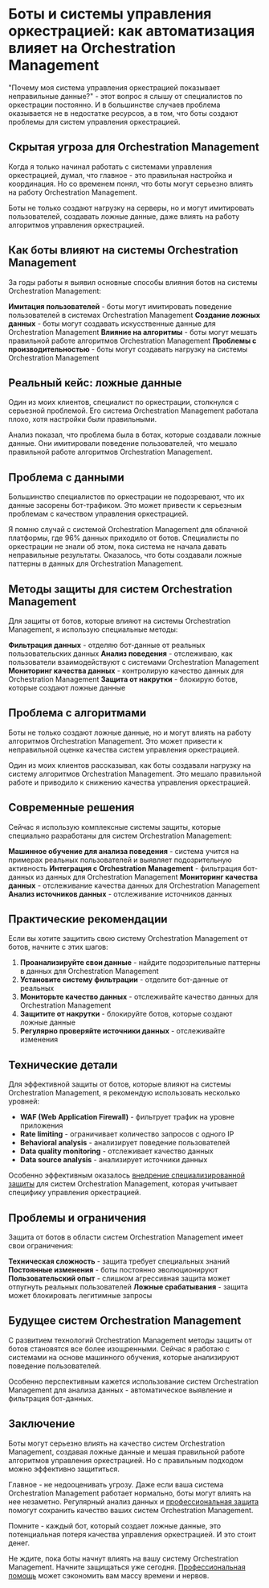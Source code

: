 # Боты и системы управления оркестрацией: как автоматизация влияет на Orchestration Management

"Почему моя система управления оркестрацией показывает неправильные данные?" - этот вопрос я слышу от специалистов по оркестрации постоянно. И в большинстве случаев проблема оказывается не в недостатке ресурсов, а в том, что боты создают проблемы для систем управления оркестрацией.

## Скрытая угроза для Orchestration Management

Когда я только начинал работать с системами управления оркестрацией, думал, что главное - это правильная настройка и координация. Но со временем понял, что боты могут серьезно влиять на работу Orchestration Management.

Боты не только создают нагрузку на серверы, но и могут имитировать пользователей, создавать ложные данные, даже влиять на работу алгоритмов управления оркестрацией.

## Как боты влияют на системы Orchestration Management

За годы работы я выявил основные способы влияния ботов на системы Orchestration Management:

**Имитация пользователей** - боты могут имитировать поведение пользователей в системах Orchestration Management
**Создание ложных данных** - боты могут создавать искусственные данные для Orchestration Management
**Влияние на алгоритмы** - боты могут мешать правильной работе алгоритмов Orchestration Management
**Проблемы с производительностью** - боты могут создавать нагрузку на системы Orchestration Management

## Реальный кейс: ложные данные

Один из моих клиентов, специалист по оркестрации, столкнулся с серьезной проблемой. Его система Orchestration Management работала плохо, хотя настройки были правильными.

Анализ показал, что проблема была в ботах, которые создавали ложные данные. Они имитировали поведение пользователей, что мешало правильной работе алгоритмов Orchestration Management.

## Проблема с данными

Большинство специалистов по оркестрации не подозревают, что их данные засорены бот-трафиком. Это может привести к серьезным проблемам с качеством управления оркестрацией.

Я помню случай с системой Orchestration Management для облачной платформы, где 96% данных приходило от ботов. Специалисты по оркестрации не знали об этом, пока система не начала давать неправильные результаты. Оказалось, что боты создавали ложные паттерны в данных для Orchestration Management.

## Методы защиты для систем Orchestration Management

Для защиты от ботов, которые влияют на системы Orchestration Management, я использую специальные методы:

**Фильтрация данных** - отделяю бот-данные от реальных пользовательских данных
**Анализ поведения** - отслеживаю, как пользователи взаимодействуют с системами Orchestration Management
**Мониторинг качества данных** - контролирую качество данных для Orchestration Management
**Защита от накрутки** - блокирую ботов, которые создают ложные данные

## Проблема с алгоритмами

Боты не только создают ложные данные, но и могут влиять на работу алгоритмов Orchestration Management. Это может привести к неправильной оценке качества систем управления оркестрацией.

Один из моих клиентов рассказывал, как боты создавали нагрузку на систему алгоритмов Orchestration Management. Это мешало правильной работе и приводило к снижению качества управления оркестрацией.

## Современные решения

Сейчас я использую комплексные системы защиты, которые специально разработаны для систем Orchestration Management:

**Машинное обучение для анализа поведения** - система учится на примерах реальных пользователей и выявляет подозрительную активность
**Интеграция с Orchestration Management** - фильтрация бот-данных из данных для Orchestration Management
**Мониторинг качества данных** - отслеживание качества данных для Orchestration Management
**Анализ источников данных** - отслеживание источников данных

## Практические рекомендации

Если вы хотите защитить свою систему Orchestration Management от ботов, начните с этих шагов:

1. **Проанализируйте свои данные** - найдите подозрительные паттерны в данных для Orchestration Management
2. **Установите систему фильтрации** - отделите бот-данные от реальных
3. **Мониторьте качество данных** - отслеживайте качество данных для Orchestration Management
4. **Защитите от накрутки** - блокируйте ботов, которые создают ложные данные
5. **Регулярно проверяйте источники данных** - отслеживайте изменения

## Технические детали

Для эффективной защиты от ботов, которые влияют на системы Orchestration Management, я рекомендую использовать несколько уровней:

- **WAF (Web Application Firewall)** - фильтрует трафик на уровне приложения
- **Rate limiting** - ограничивает количество запросов с одного IP
- **Behavioral analysis** - анализирует поведение пользователей
- **Data quality monitoring** - отслеживает качество данных
- **Data source analysis** - анализирует источники данных

Особенно эффективным оказалось [внедрение специализированной защиты](https://progaem.com/ustanovka-antibота-usluga-po-zashhite-ot-botов-vashih-sajtов-na-различных-cms-системах.html) для систем Orchestration Management, которая учитывает специфику управления оркестрацией.

## Проблемы и ограничения

Защита от ботов в области систем Orchestration Management имеет свои ограничения:

**Техническая сложность** - защита требует специальных знаний
**Постоянные изменения** - боты постоянно эволюционируют
**Пользовательский опыт** - слишком агрессивная защита может отпугнуть реальных пользователей
**Ложные срабатывания** - защита может блокировать легитимные запросы

## Будущее систем Orchestration Management

С развитием технологий Orchestration Management методы защиты от ботов становятся все более изощренными. Сейчас я работаю с системами на основе машинного обучения, которые анализируют поведение пользователей.

Особенно перспективным кажется использование систем Orchestration Management для анализа данных - автоматическое выявление и фильтрация бот-данных.

## Заключение

Боты могут серьезно влиять на качество систем Orchestration Management, создавая ложные данные и мешая правильной работе алгоритмов управления оркестрацией. Но с правильным подходом можно эффективно защититься.

Главное - не недооценивать угрозу. Даже если ваша система Orchestration Management работает нормально, боты могут влиять на нее незаметно. Регулярный анализ данных и [профессиональная защита](https://progaem.com/ustanovka-antibота-usluga-po-zashhite-ot-botов-vashih-sajtов-na-различных-cms-системах.html) помогут сохранить качество ваших систем Orchestration Management.

Помните - каждый бот, который создает ложные данные, это потенциальная потеря качества управления оркестрацией. И это стоит денег.

Не ждите, пока боты начнут влиять на вашу систему Orchestration Management. Начните защищаться уже сегодня. [Профессиональная помощь](https://progaem.com/ustanovka-antibота-usluga-po-zashhite-ot-botов-vashih-sajtов-na-различных-cms-системах.html) может сэкономить вам массу времени и нервов.
